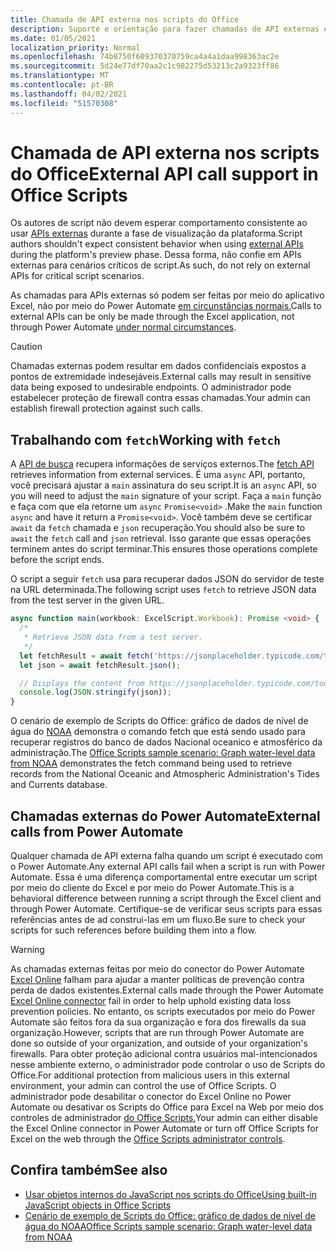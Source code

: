 ```yaml
---
title: Chamada de API externa nos scripts do Office
description: Suporte e orientação para fazer chamadas de API externas em um Script do Office.
ms.date: 01/05/2021
localization_priority: Normal
ms.openlocfilehash: 74b8750f609370370759ca4a4a1daa998363ac2e
ms.sourcegitcommit: 5d24e77df70aa2c1c982275d53213c2a9323ff86
ms.translationtype: MT
ms.contentlocale: pt-BR
ms.lasthandoff: 04/02/2021
ms.locfileid: "51570308"
---
```

# <a name="external-api-call-support-in-office-scripts"></a><span data-ttu-id="40adb-103">Chamada de API externa nos scripts do Office</span><span class="sxs-lookup"><span data-stu-id="40adb-103">External API call support in Office Scripts</span></span>

<span data-ttu-id="40adb-104">Os autores de script não devem esperar comportamento consistente ao usar [APIs externas](https://developer.mozilla.org/docs/Web/API) durante a fase de visualização da plataforma.</span><span class="sxs-lookup"><span data-stu-id="40adb-104">Script authors shouldn't expect consistent behavior when using [external APIs](https://developer.mozilla.org/docs/Web/API) during the platform's preview phase.</span></span> <span data-ttu-id="40adb-105">Dessa forma, não confie em APIs externas para cenários críticos de script.</span><span class="sxs-lookup"><span data-stu-id="40adb-105">As such, do not rely on external APIs for critical script scenarios.</span></span>

<span data-ttu-id="40adb-106">As chamadas para APIs externas só podem ser feitas por meio do aplicativo Excel, não por meio do Power Automate [em circunstâncias normais.](#external-calls-from-power-automate)</span><span class="sxs-lookup"><span data-stu-id="40adb-106">Calls to external APIs can be only be made through the Excel application, not through Power Automate [under normal circumstances](#external-calls-from-power-automate).</span></span>

> [!CAUTION]
> <span data-ttu-id="40adb-107">Chamadas externas podem resultar em dados confidenciais expostos a pontos de extremidade indesejáveis.</span><span class="sxs-lookup"><span data-stu-id="40adb-107">External calls may result in sensitive data being exposed to undesirable endpoints.</span></span> <span data-ttu-id="40adb-108">O administrador pode estabelecer proteção de firewall contra essas chamadas.</span><span class="sxs-lookup"><span data-stu-id="40adb-108">Your admin can establish firewall protection against such calls.</span></span>

## <a name="working-with-fetch"></a><span data-ttu-id="40adb-109">Trabalhando com `fetch`</span><span class="sxs-lookup"><span data-stu-id="40adb-109">Working with `fetch`</span></span>

<span data-ttu-id="40adb-110">A [API de busca](https://developer.mozilla.org/docs/Web/API/Fetch_API) recupera informações de serviços externos.</span><span class="sxs-lookup"><span data-stu-id="40adb-110">The [fetch API](https://developer.mozilla.org/docs/Web/API/Fetch_API) retrieves information from external services.</span></span> <span data-ttu-id="40adb-111">É uma `async` API, portanto, você precisará ajustar a `main` assinatura do seu script.</span><span class="sxs-lookup"><span data-stu-id="40adb-111">It is an `async` API, so you will need to adjust the `main` signature of your script.</span></span> <span data-ttu-id="40adb-112">Faça a `main` função e faça com que ela retorne um `async` `Promise<void>` .</span><span class="sxs-lookup"><span data-stu-id="40adb-112">Make the `main` function `async` and have it return a `Promise<void>`.</span></span> <span data-ttu-id="40adb-113">Você também deve se certificar `await` da `fetch` chamada e `json` recuperação.</span><span class="sxs-lookup"><span data-stu-id="40adb-113">You should also be sure to `await` the `fetch` call and `json` retrieval.</span></span> <span data-ttu-id="40adb-114">Isso garante que essas operações terminem antes do script terminar.</span><span class="sxs-lookup"><span data-stu-id="40adb-114">This ensures those operations complete before the script ends.</span></span>

<span data-ttu-id="40adb-115">O script a seguir `fetch` usa para recuperar dados JSON do servidor de teste na URL determinada.</span><span class="sxs-lookup"><span data-stu-id="40adb-115">The following script uses `fetch` to retrieve JSON data from the test server in the given URL.</span></span>

```TypeScript
async function main(workbook: ExcelScript.Workbook): Promise <void> {
  /* 
   * Retrieve JSON data from a test server.
   */
  let fetchResult = await fetch('https://jsonplaceholder.typicode.com/todos/1');
  let json = await fetchResult.json();

  // Displays the content from https://jsonplaceholder.typicode.com/todos/1
  console.log(JSON.stringify(json));
}
```

<span data-ttu-id="40adb-116">O cenário de exemplo de Scripts do Office: gráfico de dados de nível de água do [NOAA](../resources/scenarios/noaa-data-fetch.md) demonstra o comando fetch que está sendo usado para recuperar registros do banco de dados Nacional oceanico e atmosférico da administração.</span><span class="sxs-lookup"><span data-stu-id="40adb-116">The [Office Scripts sample scenario: Graph water-level data from NOAA](../resources/scenarios/noaa-data-fetch.md) demonstrates the fetch command being used to retrieve records from the National Oceanic and Atmospheric Administration's Tides and Currents database.</span></span>

## <a name="external-calls-from-power-automate"></a><span data-ttu-id="40adb-117">Chamadas externas do Power Automate</span><span class="sxs-lookup"><span data-stu-id="40adb-117">External calls from Power Automate</span></span>

<span data-ttu-id="40adb-118">Qualquer chamada de API externa falha quando um script é executado com o Power Automate.</span><span class="sxs-lookup"><span data-stu-id="40adb-118">Any external API calls fail when a script is run with Power Automate.</span></span> <span data-ttu-id="40adb-119">Essa é uma diferença comportamental entre executar um script por meio do cliente do Excel e por meio do Power Automate.</span><span class="sxs-lookup"><span data-stu-id="40adb-119">This is a behavioral difference between running a script through the Excel client and through Power Automate.</span></span> <span data-ttu-id="40adb-120">Certifique-se de verificar seus scripts para essas referências antes de ad construi-las em um fluxo.</span><span class="sxs-lookup"><span data-stu-id="40adb-120">Be sure to check your scripts for such references before building them into a flow.</span></span>

> [!WARNING]
> <span data-ttu-id="40adb-121">As chamadas externas feitas por meio do conector do Power Automate [Excel Online](/connectors/excelonlinebusiness) falham para ajudar a manter políticas de prevenção contra perda de dados existentes.</span><span class="sxs-lookup"><span data-stu-id="40adb-121">External calls made through the Power Automate [Excel Online connector](/connectors/excelonlinebusiness) fail in order to help uphold existing data loss prevention policies.</span></span> <span data-ttu-id="40adb-122">No entanto, os scripts executados por meio do Power Automate são feitos fora da sua organização e fora dos firewalls da sua organização.</span><span class="sxs-lookup"><span data-stu-id="40adb-122">However, scripts that are run through Power Automate are done so outside of your organization, and outside of your organization's firewalls.</span></span> <span data-ttu-id="40adb-123">Para obter proteção adicional contra usuários mal-intencionados nesse ambiente externo, o administrador pode controlar o uso de Scripts do Office.</span><span class="sxs-lookup"><span data-stu-id="40adb-123">For additional protection from malicious users in this external environment, your admin can control the use of Office Scripts.</span></span> <span data-ttu-id="40adb-124">O administrador pode desabilitar o conector do Excel Online no Power Automate ou desativar os Scripts do Office para Excel na Web por meio dos controles de administrador [do Office Scripts.](/microsoft-365/admin/manage/manage-office-scripts-settings)</span><span class="sxs-lookup"><span data-stu-id="40adb-124">Your admin can either disable the Excel Online connector in Power Automate or turn off Office Scripts for Excel on the web through the [Office Scripts administrator controls](/microsoft-365/admin/manage/manage-office-scripts-settings).</span></span>

## <a name="see-also"></a><span data-ttu-id="40adb-125">Confira também</span><span class="sxs-lookup"><span data-stu-id="40adb-125">See also</span></span>

- [<span data-ttu-id="40adb-126">Usar objetos internos do JavaScript nos scripts do Office</span><span class="sxs-lookup"><span data-stu-id="40adb-126">Using built-in JavaScript objects in Office Scripts</span></span>](javascript-objects.md)
- [<span data-ttu-id="40adb-127">Cenário de exemplo de Scripts do Office: gráfico de dados de nível de água do NOAA</span><span class="sxs-lookup"><span data-stu-id="40adb-127">Office Scripts sample scenario: Graph water-level data from NOAA</span></span>](../resources/scenarios/noaa-data-fetch.md)
